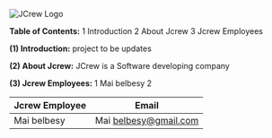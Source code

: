 ![JCrew Logo](file:///Users/Maibelbesy/Desktop/JCrew/Jcrew/images/jcrewlogo.png)


**Table of Contents:**
1 Introduction
2 About Jcrew
3 Jcrew Employees


**(1) Introduction:**
project to be updates


**(2) About Jcrew:**
JCrew is a Software developing company


**(3) Jcrew Employees:**
1 Mai belbesy
2


Jcrew Employee | Email
---------------| -----
Mai belbesy | Mai belbesy@gmail.com
